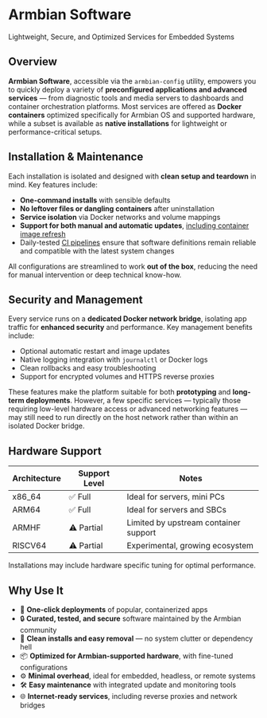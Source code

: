 # Armbian Software

Lightweight, Secure, and Optimized Services for Embedded Systems

## Overview

**Armbian Software**, accessible via the `armbian-config` utility, empowers you to quickly deploy a variety of **preconfigured applications and advanced services** — from diagnostic tools and media servers to dashboards and container orchestration platforms. Most services are offered as **Docker containers** optimized specifically for Armbian OS and supported hardware, while a subset is available as **native installations** for lightweight or performance-critical setups.

## Installation & Maintenance

Each installation is isolated and designed with **clean setup and teardown** in mind. Key features include:

- **One-command installs** with sensible defaults  
- **No leftover files or dangling containers** after uninstallation  
- **Service isolation** via Docker networks and volume mappings  
- **Support for both manual and automatic updates**, [including container image refresh](/User-Guide_Armbian-Config/System/#docker-images)
- Daily-tested [CI pipelines](https://github.com/armbian/configng/actions/workflows/unit-tests.yml) ensure that software definitions remain reliable and compatible with the latest system changes  

All configurations are streamlined to work **out of the box**, reducing the need for manual intervention or deep technical know-how.

## Security and Management

Every service runs on a **dedicated Docker network bridge**, isolating app traffic for **enhanced security** and performance. Key management benefits include:

- Optional automatic restart and image updates  
- Native logging integration with `journalctl` or Docker logs  
- Clean rollbacks and easy troubleshooting  
- Support for encrypted volumes and HTTPS reverse proxies

These features make the platform suitable for both **prototyping** and **long-term deployments**. However, a few specific services — typically those requiring low-level hardware access or advanced networking features — may still need to run directly on the host network rather than within an isolated Docker bridge.

## Hardware Support

| Architecture | Support Level | Notes |
|--------------|----------------|-------|
| x86_64       | ✅ Full         | Ideal for servers, mini PCs |
| ARM64        | ✅ Full         | Ideal for servers and SBCs |
| ARMHF        | ⚠️ Partial      | Limited by upstream container support |
| RISCV64      | ⚠️ Partial      | Experimental, growing ecosystem |

Installations may include hardware specific tuning for optimal performance.

## Why Use It

- 🚀 **One-click deployments** of popular, containerized apps  
- 🔒 **Curated, tested, and secure** software maintained by the Armbian community  
- 🔁 **Clean installs and easy removal** — no system clutter or dependency hell  
- 📦 **Optimized for Armbian-supported hardware**, with fine-tuned configurations  
- ⚙️ **Minimal overhead**, ideal for embedded, headless, or remote systems  
- 🛠️ **Easy maintenance** with integrated update and monitoring tools  
- 🌐 **Internet-ready services**, including reverse proxies and network bridges
